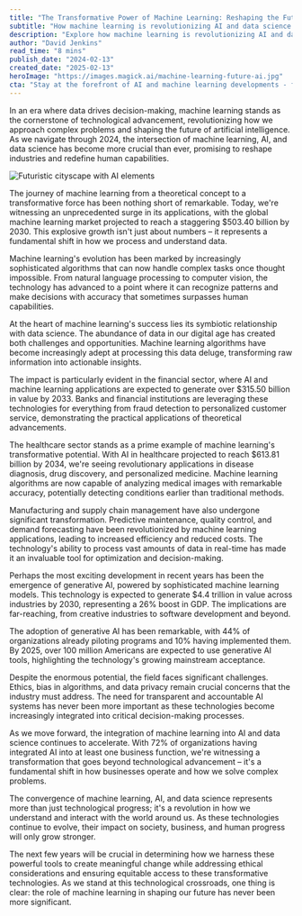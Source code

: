 ```yaml
---
title: "The Transformative Power of Machine Learning: Reshaping the Future of AI and Data Science"
subtitle: "How machine learning is revolutionizing AI and data science in 2024"
description: "Explore how machine learning is revolutionizing AI and data science in 2024, with the global market projected to reach $503.40 billion by 2030. From healthcare to finance, discover how this technology is transforming industries and shaping our future."
author: "David Jenkins"
read_time: "8 mins"
publish_date: "2024-02-13"
created_date: "2025-02-13"
heroImage: "https://images.magick.ai/machine-learning-future-ai.jpg"
cta: "Stay at the forefront of AI and machine learning developments - follow us on LinkedIn for exclusive insights and updates on this rapidly evolving technology landscape."
---
```


In an era where data drives decision-making, machine learning stands as the cornerstone of technological advancement, revolutionizing how we approach complex problems and shaping the future of artificial intelligence. As we navigate through 2024, the intersection of machine learning, AI, and data science has become more crucial than ever, promising to reshape industries and redefine human capabilities.

![Futuristic cityscape with AI elements](https://i.magick.ai/PIXE/1739434074260_magick_img.webp)

The journey of machine learning from a theoretical concept to a transformative force has been nothing short of remarkable. Today, we're witnessing an unprecedented surge in its applications, with the global machine learning market projected to reach a staggering $503.40 billion by 2030. This explosive growth isn't just about numbers – it represents a fundamental shift in how we process and understand data.

Machine learning's evolution has been marked by increasingly sophisticated algorithms that can now handle complex tasks once thought impossible. From natural language processing to computer vision, the technology has advanced to a point where it can recognize patterns and make decisions with accuracy that sometimes surpasses human capabilities.

At the heart of machine learning's success lies its symbiotic relationship with data science. The abundance of data in our digital age has created both challenges and opportunities. Machine learning algorithms have become increasingly adept at processing this data deluge, transforming raw information into actionable insights.

The impact is particularly evident in the financial sector, where AI and machine learning applications are expected to generate over $315.50 billion in value by 2033. Banks and financial institutions are leveraging these technologies for everything from fraud detection to personalized customer service, demonstrating the practical applications of theoretical advancements.

The healthcare sector stands as a prime example of machine learning's transformative potential. With AI in healthcare projected to reach $613.81 billion by 2034, we're seeing revolutionary applications in disease diagnosis, drug discovery, and personalized medicine. Machine learning algorithms are now capable of analyzing medical images with remarkable accuracy, potentially detecting conditions earlier than traditional methods.

Manufacturing and supply chain management have also undergone significant transformation. Predictive maintenance, quality control, and demand forecasting have been revolutionized by machine learning applications, leading to increased efficiency and reduced costs. The technology's ability to process vast amounts of data in real-time has made it an invaluable tool for optimization and decision-making.

Perhaps the most exciting development in recent years has been the emergence of generative AI, powered by sophisticated machine learning models. This technology is expected to generate $4.4 trillion in value across industries by 2030, representing a 26% boost in GDP. The implications are far-reaching, from creative industries to software development and beyond.

The adoption of generative AI has been remarkable, with 44% of organizations already piloting programs and 10% having implemented them. By 2025, over 100 million Americans are expected to use generative AI tools, highlighting the technology's growing mainstream acceptance.

Despite the enormous potential, the field faces significant challenges. Ethics, bias in algorithms, and data privacy remain crucial concerns that the industry must address. The need for transparent and accountable AI systems has never been more important as these technologies become increasingly integrated into critical decision-making processes.

As we move forward, the integration of machine learning into AI and data science continues to accelerate. With 72% of organizations having integrated AI into at least one business function, we're witnessing a transformation that goes beyond technological advancement – it's a fundamental shift in how businesses operate and how we solve complex problems.

The convergence of machine learning, AI, and data science represents more than just technological progress; it's a revolution in how we understand and interact with the world around us. As these technologies continue to evolve, their impact on society, business, and human progress will only grow stronger.

The next few years will be crucial in determining how we harness these powerful tools to create meaningful change while addressing ethical considerations and ensuring equitable access to these transformative technologies. As we stand at this technological crossroads, one thing is clear: the role of machine learning in shaping our future has never been more significant.